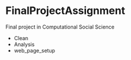 # FinalProjectAssignment
Final project in Computational Social Science



* Clean
* Analysis
* web_page_setup
